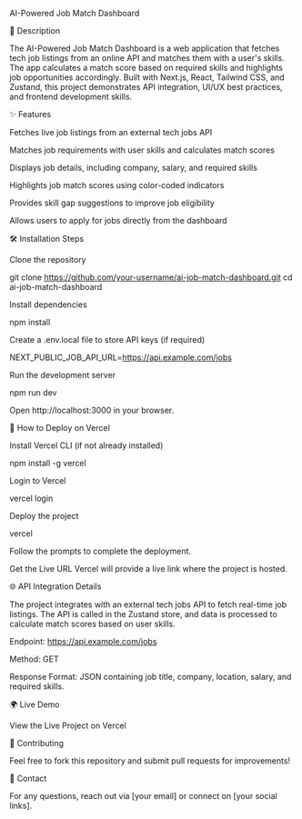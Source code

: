 AI-Powered Job Match Dashboard

🚀 Description

The AI-Powered Job Match Dashboard is a web application that fetches tech job listings from an online API and matches them with a user's skills. The app calculates a match score based on required skills and highlights job opportunities accordingly. Built with Next.js, React, Tailwind CSS, and Zustand, this project demonstrates API integration, UI/UX best practices, and frontend development skills.

✨ Features

Fetches live job listings from an external tech jobs API

Matches job requirements with user skills and calculates match scores

Displays job details, including company, salary, and required skills

Highlights job match scores using color-coded indicators

Provides skill gap suggestions to improve job eligibility

Allows users to apply for jobs directly from the dashboard

🛠️ Installation Steps

Clone the repository

git clone https://github.com/your-username/ai-job-match-dashboard.git
cd ai-job-match-dashboard

Install dependencies

npm install

Create a .env.local file to store API keys (if required)

NEXT_PUBLIC_JOB_API_URL=https://api.example.com/jobs

Run the development server

npm run dev

Open http://localhost:3000 in your browser.

🚀 How to Deploy on Vercel

Install Vercel CLI (if not already installed)

npm install -g vercel

Login to Vercel

vercel login

Deploy the project

vercel

Follow the prompts to complete the deployment.

Get the Live URL
Vercel will provide a live link where the project is hosted.

🌐 API Integration Details

The project integrates with an external tech jobs API to fetch real-time job listings. The API is called in the Zustand store, and data is processed to calculate match scores based on user skills.

Endpoint: https://api.example.com/jobs

Method: GET

Response Format: JSON containing job title, company, location, salary, and required skills.

🌍 Live Demo

View the Live Project on Vercel

📌 Contributing

Feel free to fork this repository and submit pull requests for improvements!

📧 Contact

For any questions, reach out via [your email] or connect on [your social links].

